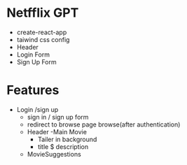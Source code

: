# Netfflix GPT
- create-react-app
- taiwind css config
- Header
- Login Form
- Sign Up Form



# Features

- Login /sign up 
   - sign in / sign up form 
   - redirect to browse page 
   browse(after authentication)
  - Header
  -Main Movie
     - Tailer in background
     - title $ description
  - MovieSuggestions 
     

